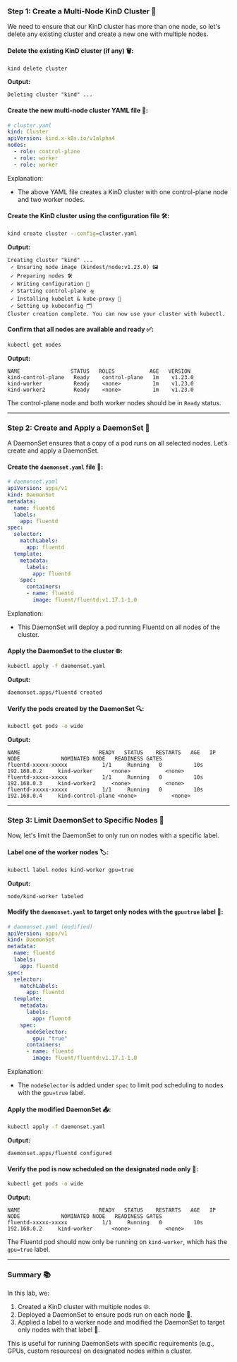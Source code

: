 

### Step 1: Create a Multi-Node KinD Cluster 🚀

We need to ensure that our KinD cluster has more than one node, so let's delete any existing cluster and create a new one with multiple nodes.

#### Delete the existing KinD cluster (if any) 🗑️:
```bash
kind delete cluster
```
**Output:**
```
Deleting cluster "kind" ...
```

#### Create the new multi-node cluster YAML file 📄:
```yaml
# cluster.yaml
kind: Cluster
apiVersion: kind.x-k8s.io/v1alpha4
nodes:
  - role: control-plane
  - role: worker
  - role: worker
```
Explanation:  
- The above YAML file creates a KinD cluster with one control-plane node and two worker nodes.

#### Create the KinD cluster using the configuration file 🛠️:
```bash
kind create cluster --config=cluster.yaml
```
**Output:**
```
Creating cluster "kind" ...
 ✓ Ensuring node image (kindest/node:v1.23.0) 🖼
 ✓ Preparing nodes 🛠
 ✓ Writing configuration 📜
 ✓ Starting control-plane 🛸
 ✓ Installing kubelet & kube-proxy 🔧
 ✓ Setting up kubeconfig 🗂
Cluster creation complete. You can now use your cluster with kubectl.
```

#### Confirm that all nodes are available and ready ✅:
```bash
kubectl get nodes
```
**Output:**
```
NAME                STATUS   ROLES           AGE   VERSION
kind-control-plane   Ready    control-plane   1m    v1.23.0
kind-worker          Ready    <none>          1m    v1.23.0
kind-worker2         Ready    <none>          1m    v1.23.0
```
The control-plane node and both worker nodes should be in `Ready` status.

---

### Step 2: Create and Apply a DaemonSet 🔄

A DaemonSet ensures that a copy of a pod runs on all selected nodes. Let’s create and apply a DaemonSet.

#### Create the `daemonset.yaml` file 📄:
```yaml
# daemonset.yaml
apiVersion: apps/v1
kind: DaemonSet
metadata:
  name: fluentd
  labels:
    app: fluentd
spec:
  selector:
    matchLabels:
      app: fluentd
  template:
    metadata:
      labels:
        app: fluentd
    spec:
      containers:
      - name: fluentd
        image: fluent/fluentd:v1.17.1-1.0
```
Explanation:  
- This DaemonSet will deploy a pod running Fluentd on all nodes of the cluster.

#### Apply the DaemonSet to the cluster 🌐:
```bash
kubectl apply -f daemonset.yaml
```
**Output:**
```
daemonset.apps/fluentd created
```

#### Verify the pods created by the DaemonSet 🔍:
```bash
kubectl get pods -o wide
```
**Output:**
```
NAME                         READY   STATUS    RESTARTS   AGE   IP              NODE             NOMINATED NODE   READINESS GATES
fluentd-xxxxx-xxxxx           1/1     Running   0          10s   192.168.0.2     kind-worker      <none>           <none>
fluentd-xxxxx-xxxxx           1/1     Running   0          10s   192.168.0.3     kind-worker2     <none>           <none>
fluentd-xxxxx-xxxxx           1/1     Running   0          10s   192.168.0.4     kind-control-plane <none>           <none>
```

---

### Step 3: Limit DaemonSet to Specific Nodes 🎯

Now, let's limit the DaemonSet to only run on nodes with a specific label.

#### Label one of the worker nodes 🏷️:
```bash
kubectl label nodes kind-worker gpu=true
```
**Output:**
```
node/kind-worker labeled
```

#### Modify the `daemonset.yaml` to target only nodes with the `gpu=true` label 🔄:
```yaml
# daemonset.yaml (modified)
apiVersion: apps/v1
kind: DaemonSet
metadata:
  name: fluentd
  labels:
    app: fluentd
spec:
  selector:
    matchLabels:
      app: fluentd
  template:
    metadata:
      labels:
        app: fluentd
    spec:
      nodeSelector:
        gpu: "true"
      containers:
      - name: fluentd
        image: fluent/fluentd:v1.17.1-1.0
```
Explanation:  
- The `nodeSelector` is added under `spec` to limit pod scheduling to nodes with the `gpu=true` label.

#### Apply the modified DaemonSet 📤:
```bash
kubectl apply -f daemonset.yaml
```
**Output:**
```
daemonset.apps/fluentd configured
```

#### Verify the pod is now scheduled on the designated node only 🔎:
```bash
kubectl get pods -o wide
```
**Output:**
```
NAME                         READY   STATUS    RESTARTS   AGE   IP              NODE             NOMINATED NODE   READINESS GATES
fluentd-xxxxx-xxxxx           1/1     Running   0          10s   192.168.0.2     kind-worker      <none>           <none>
```
The Fluentd pod should now only be running on `kind-worker`, which has the `gpu=true` label.

---

### Summary 📚

In this lab, we:
1. Created a KinD cluster with multiple nodes 🌐.
2. Deployed a DaemonSet to ensure pods run on each node 🔄.
3. Applied a label to a worker node and modified the DaemonSet to target only nodes with that label 🎯.

This is useful for running DaemonSets with specific requirements (e.g., GPUs, custom resources) on designated nodes within a cluster.
